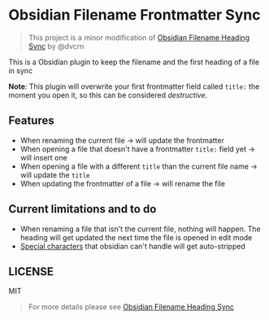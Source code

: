 # Obsidian Filename Frontmatter Sync

> This project is a minor modification of [Obsidian Filename Heading Sync](https://github.com/dvcrn/obsidian-filename-heading-sync) by @dvcrn

This is a Obsidian plugin to keep the filename and the first heading of a file in sync

**Note**: This plugin will overwrite your first frontmatter field called `title:` the moment you open it, so this can be considered _destructive_.

## Features

- When renaming the current file -> will update the frontmatter
- When opening a file that doesn't have a frontmatter `title:` field yet -> will insert one
- When opening a file with a different `title` than the current file name -> will update the `title`
- When updating the frontmatter of a file -> will rename the file

## Current limitations and to do

- When renaming a file that isn't the current file, nothing will happen. The heading will get updated the next time the file is opened in edit mode
- [Special characters](https://github.com/dvcrn/obsidian-filename-header-sync/blob/bc3a1a7805f2b63ad5767c3d01dcef7b65b1aebd/main.ts) that obsidian can't handle will get auto-stripped

## LICENSE

MIT

> For more details please see [Obsidian Filename Heading Sync](https://github.com/dvcrn/obsidian-filename-heading-sync)
